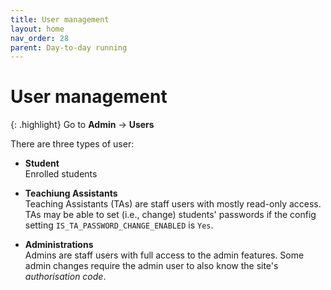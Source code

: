 ```yaml
---
title: User management
layout: home
nav_order: 28
parent: Day-to-day running
---
```



# User management

{: .highlight}
Go to **Admin** → **Users**

There are three types of user:

* **Student**  
  Enrolled students

* **Teachiung Assistants**  
  Teaching Assistants (TAs) are staff users with mostly read-only access.  
  TAs may be able to set (i.e., change) students' passwords if the config
  setting `IS_TA_PASSWORD_CHANGE_ENABLED` is `Yes`.

* **Administrations**  
  Admins are staff users with full access to the admin features.
  Some admin changes require the admin user to also know the site's
  _authorisation code_.

